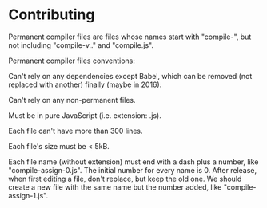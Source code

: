 Contributing
============

Permanent compiler files are files whose names start with "compile-", but not including "compile-v<number>.<number>.<number>" and "compile.js".

Permanent compiler files conventions:

Can't rely on any dependencies except Babel, which can be removed (not replaced with another) finally (maybe in 2016).

Can't rely on any non-permanent files.

Must be in pure JavaScript (i.e. extension: .js).

Each file can't have more than 300 lines.

Each file's size must be < 5kB.

Each file name (without extension) must end with a dash plus a number, like "compile-assign-0.js". The initial number for every name is 0. After release, when first editing a file, don't replace, but keep the old one. We should create a new file with the same name but the number added, like "compile-assign-1.js".
